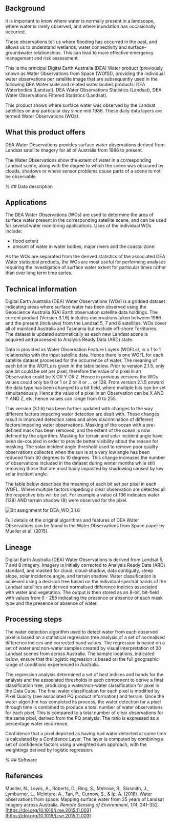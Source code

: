 ## Background

It is important to know where water is normally present in a landscape, where water is rarely observed, and where inundation has occasionally occurred.

These observations tell us where flooding has occurred in the past, and allows us to understand wetlands, water connectivity and surface-groundwater relationships. This can lead to more effective emergency management and risk assessment.

This is the principal Digital Earth Australia (DEA) Water product (previously known as Water Observations from Space (WOfS)), providing the individual water observations per satellite image that are subsequently used in the following DEA Water suite and related water bodies products: DEA Waterbodies (Landsat), DEA Water Observations Statistics (Landsat), DEA Water Observations Filtered Statistics (Landsat).

This product shows where surface water was observed by the Landsat satellites on any particular day since mid 1986. These daily data layers are termed Water Observations (WOs).

## What this product offers

DEA Water Observations provides surface water observations derived from Landsat satellite imagery for all of Australia from 1986 to present.

The Water Observations show the extent of water in a corresponding Landsat scene, along with the degree to which the scene was obscured by clouds, shadows or where sensor problems cause parts of a scene to not be observable.

% ## Data description

## Applications

The DEA Water Observations (WOs) are used to determine the area of surface water present in the corresponding satellite scene, and can be used for several water monitoring applications. Uses of the individual WOs include:
* flood extent
* amount of water in water bodies, major rivers and the coastal zone.

As the WOs are separated from the derived statistics of the associated DEA Water statistical products, the WOs are most useful for performing analyses requiring the investigation of surface water extent for particular times rather than over long term time series.

## Technical information

Digital Earth Australia (DEA) Water Observations (WOs) is a gridded dataset indicating areas where surface water has been observed using the Geoscience Australia (GA) Earth observation satellite data holdings. The current product (Version 3.1.6) includes observations taken between 1986 and the present (inclusive) from the Landsat 5, 7 and 8 satellites. WOs cover all of mainland Australia and Tasmania but exclude off-shore Territories. The dataset is updated automatically as each new Landsat scene is acquired and processed to Analysis Ready Data (ARD) state. 

Data is provided as Water Observation Feature Layers (WOFLs), in a 1 to 1 relationship with the input satellite data. Hence there is one WOFL for each satellite dataset processed for the occurrence of water. The meaning of each bit in the WOFLs is given in the table below. Prior to version 2.1.5, only one bit could be set per pixel, therefore the value of a pixel in an Observation could be X OR Y OR Z. Hence in previous versions the WOs values could only be 0 or 1 or 2 or 4 or ... or 128. From version 2.1.5 onward the data type has been changed to a bit field, where multiple bits can be set simultaneously. Hence the value of a pixel in an Observation can be X AND Y AND Z, etc, hence values can range from 0 to 255.

This version (3.1.6) has been further updated with changes to the way different factors impeding water detection are dealt with. These changes result in improved detection rates and allow discrimination of different factors impeding water observations. Masking of the ocean with a pre-defined mask has been removed, and the extent of the ocean is now defined by the algorithm. Masking for terrain and solar incident angle have been de-coupled in order to provide better visibility about the reason for masking. The solar incident angle threshold used to remove poor quality observations collected when the sun is at a very low angle has been reduced from 30 degrees to 10 degrees. This change increases the number of observations included in the dataset during winter months while still removing those that are most badly impacted by shadowing caused by low solar incident angle. 

The table below describes the meaning of each bit set per pixel in each WOFL. Where multiple factors impeding a clear observation are detected all the respective bits will be set. For example a value of 136 indicates water (128) AND terrain shadow (8) were observed for the pixel.

![Bit assignment for DEA_WO_3.1.6](/_files/cmi/DEA_WO_3_BitFieldTable_resized.png)

Full details of the original algorithms and features of DEA Water Observations can be found in the Water Observations from Space paper by Mueller et al. (2015).

## Lineage

Digital Earth Australia (DEA) Water Observations is derived from Landsat 5, 7 and 8 imagery. Imagery is initially corrected to Analysis Ready Data (ARD) standard, and masked for cloud, cloud-shadow, data contiguity, steep slope, solar incidence angle, and terrain shadow. Water classification is achieved using a decision tree based on the individual spectral bands of the Landsat satellites and derived normalised difference indicies associated with water and vegetation. The output is then stored as an 8-bit, bit-field with values from 0 - 255 indicating the presence or absence of each mask type and the presence or absence of water.

## Processing steps

The water detection algorithm used to detect water from each observed pixel is based on a statistical regression tree analysis of a set of normalised difference indices and corrected band values. The regression is based on a set of water and non-water samples created by visual interpretation of 20 Landsat scenes from across Australia. The sample locations, indicated below, ensure that the logistic regression is based on the full geographic range of conditions experienced in Australia.

The regression analysis determined a set of best indices and bands for the analysis and the associated thresholds in each component to derive a final classification tree, producing a water/non-water classification for pixel in the Data Cube. The final water classification for each pixel is modified by Pixel Quality (see associated PQ product information) and terrain.
Once the water algorithm has completed its process, the water detection for a pixel through time is combined to produce a total number of water observations for each pixel. This is compared to a total number of clear observations for the same pixel, derived from the PQ analysis. The ratio is expressed as a percentage water recurrence.

Confidence that a pixel depicted as having had water detected at some time is calculated by a Confidence Layer. The layer is computed by combining a set of confidence factors using a weighted sum approach, with the weightings derived by logistic regression.

% ## Software

## References

Mueller, N., Lewis, A., Roberts, D., Ring, S., Melrose, R., Sixsmith, J., Lymburner, L., McIntyre, A., Tan, P., Curnow, S., & Ip, A. (2016). Water observations from space: Mapping surface water from 25 years of Landsat imagery across Australia. *Remote Sensing of Environment*, *174*, 341–352. [https://doi.org/10.1016/j.rse.2015.11.003](https://doi.org/10.1016/j.rse.2015.11.003)

